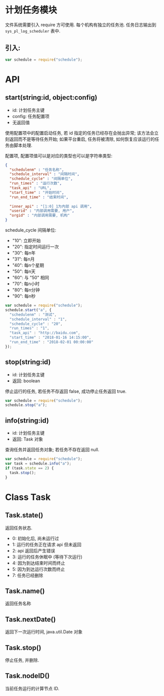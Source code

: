 # 计划任务模块

文件系统需要引入 require 方可使用.
每个机构有独立的任务池.
任务日志输出到 `sys_pl_log_scheduler` 表中.

## 引入:

```javascript
var schedule = require("schedule");
```


# API

## start(string:id, object:config)

* id: 计划任务主键
* config: 任务配置项
* 无返回值

使用配置项中的配置启动任务, 若 id 指定的任务已经存在会抛出异常;
该方法会立刻返回而不是等待任务开始;
如果平台重启, 任务将被清除, 如何恢复应该运行的任务由脚本处理.

配置项, 配置项值可以是对应的类型也可以是字符串类型:

```JSON
{
  "schedulenm" : "任务名称",
  "schedule_interval" : "间隔时间",
  "schedule_cycle" : "间隔单位",
  "run_times" : "运行次数",
  "task_api" : "URL",
  "start_time" : "开始时间",
  "run_end_time" : "结束时间",
  
  "inner_api" : "[1:0] 1为内部 api 调用",
  "userid" : "内部调用需要, 用户",
  "orgid" : "内部调用需要, 机构"
}
```

schedule_cycle 间隔单位:

* "10": 立即开始
* "20": 指定时间运行一次
* "30": 每n年
* "31": 每n月
* "40": 每n个星期
* "50": 每n天
* "60": 与 "50" 相同
* "70": 每n小时
* "80": 每n分钟
* "90": 每n秒


```javascript
var schedule = require("schedule");
schedule.start("a", {
  "schedulenm" : "测试",
  "schedule_interval" : "1",
  "schedule_cycle" : "20",
  "run_times" : "1",
  "task_api" : "http://baidu.com",
  "start_time" : "2018-01-16 14:15:00",
  "run_end_time" : "2018-02-01 00:00:00"
});
```


## stop(string:id)

* id: 计划任务主键
* 返回: boolean

停止运行的任务, 若任务不存返回 false, 成功停止任务返回 true.


```javascript
var schedule = require("schedule");
schedule.stop("a");
```


## info(string:id)

* id: 计划任务主键
* 返回: Task 对象

查询任务并返回任务对象; 若任务不存在返回 null.


```javascript
var schedule = require("schedule");
var task = schedule.info("a");
if (task.state == 2) {
  task.stop();
}
```


# Class Task

## Task.state()

返回任务状态.

* 0: 初始化后, 尚未运行过
* 1: 运行的任务正在请求 api 但未返回
* 2: api 返回后产生错误
* 3: 运行的任务休眠中 (等待下次运行)
* 4: 因为到达结束时间而终止
* 5: 因为到达运行次数而终止
* 7: 任务已经删除


## Task.name()

返回任务名称


## Task.nextDate()

返回下一次运行时间, java.util.Date 对象


## Task.stop()

停止任务, 并删除.


## Task.nodeID()

当前任务运行的计算节点 ID.